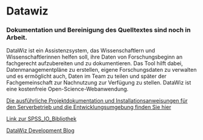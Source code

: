 # Datawiz

### Dokumentation und Bereinigung des Quelltextes sind noch in Arbeit.


DataWiz ist ein Assistenzsystem, das Wissenschaftlern und Wissenschaftlerinnen helfen soll, ihre Daten von Forschungsbeginn an fachgerecht aufzubereiten und zu dokumentieren. Das Tool hilft dabei, Datenmanagementpläne zu erstellen, eigene Forschungsdaten zu verwalten und es ermöglicht auch, Daten im Team zu teilen und später der Fachgemeinschaft zur Nachnutzung zur Verfügung zu stellen. DataWiz ist eine kostenfreie Open-Science-Webanwendung.

[Die ausführliche Projektdokumentation und Installationsanweisungen für den Serverbetrieb und die Entwicklungsumgebung finden Sie hier](README.pdf)

[Link zur SPSS_IO_Bibliothek](https://github.com/ZPID/SPSS_utils)

[DataWiz Development Blog](https://datawizkb.leibniz-psychology.org/index.php/category/devblog/)
